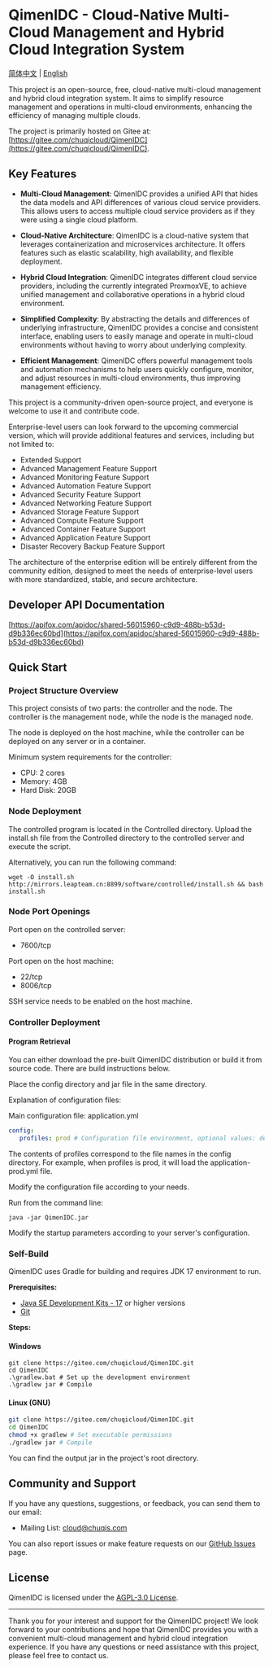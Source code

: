# QimenIDC - Cloud-Native Multi-Cloud Management and Hybrid Cloud Integration System

[简体中文](./README.md) | [English](./README.en.md)

This project is an open-source, free, cloud-native multi-cloud management and hybrid cloud integration system. It aims to simplify resource management and operations in multi-cloud environments, enhancing the efficiency of managing multiple clouds.

The project is primarily hosted on Gitee at: [https://gitee.com/chuqicloud/QimenIDC](https://gitee.com/chuqicloud/QimenIDC).

## Key Features

- **Multi-Cloud Management**: QimenIDC provides a unified API that hides the data models and API differences of various cloud service providers. This allows users to access multiple cloud service providers as if they were using a single cloud platform.

- **Cloud-Native Architecture**: QimenIDC is a cloud-native system that leverages containerization and microservices architecture. It offers features such as elastic scalability, high availability, and flexible deployment.

- **Hybrid Cloud Integration**: QimenIDC integrates different cloud service providers, including the currently integrated ProxmoxVE, to achieve unified management and collaborative operations in a hybrid cloud environment.

- **Simplified Complexity**: By abstracting the details and differences of underlying infrastructure, QimenIDC provides a concise and consistent interface, enabling users to easily manage and operate in multi-cloud environments without having to worry about underlying complexity.

- **Efficient Management**: QimenIDC offers powerful management tools and automation mechanisms to help users quickly configure, monitor, and adjust resources in multi-cloud environments, thus improving management efficiency.

This project is a community-driven open-source project, and everyone is welcome to use it and contribute code.

Enterprise-level users can look forward to the upcoming commercial version, which will provide additional features and services, including but not limited to:

- Extended Support
- Advanced Management Feature Support
- Advanced Monitoring Feature Support
- Advanced Automation Feature Support
- Advanced Security Feature Support
- Advanced Networking Feature Support
- Advanced Storage Feature Support
- Advanced Compute Feature Support
- Advanced Container Feature Support
- Advanced Application Feature Support
- Disaster Recovery Backup Feature Support

The architecture of the enterprise edition will be entirely different from the community edition, designed to meet the needs of enterprise-level users with more standardized, stable, and secure architecture.

## Developer API Documentation

[https://apifox.com/apidoc/shared-56015960-c9d9-488b-b53d-d9b336ec60bd](https://apifox.com/apidoc/shared-56015960-c9d9-488b-b53d-d9b336ec60bd)

## Quick Start

### Project Structure Overview

This project consists of two parts: the controller and the node. The controller is the management node, while the node is the managed node.

The node is deployed on the host machine, while the controller can be deployed on any server or in a container.

Minimum system requirements for the controller:

- CPU: 2 cores
- Memory: 4GB
- Hard Disk: 20GB

### Node Deployment

The controlled program is located in the Controlled directory. Upload the install.sh file from the Controlled directory to the controlled server and execute the script.

Alternatively, you can run the following command:

```shell
wget -O install.sh http://mirrors.leapteam.cn:8899/software/controlled/install.sh && bash install.sh
```

### Node Port Openings

Port open on the controlled server:

- 7600/tcp

Port open on the host machine:

- 22/tcp
- 8006/tcp

SSH service needs to be enabled on the host machine.

### Controller Deployment

#### Program Retrieval

You can either download the pre-built QimenIDC distribution or build it from source code. There are build instructions below.

Place the config directory and jar file in the same directory.

Explanation of configuration files:

Main configuration file: application.yml

```yaml
config:
   profiles: prod # Configuration file environment, optional values: dev, prod, test
```

The contents of profiles correspond to the file names in the config directory. For example, when profiles is prod, it will load the application-prod.yml file.

Modify the configuration file according to your needs.

Run from the command line:

```shell
java -jar QimenIDC.jar
```

Modify the startup parameters according to your server's configuration.

### Self-Build

QimenIDC uses Gradle for building and requires JDK 17 environment to run.

**Prerequisites:**

- [Java SE Development Kits - 17](https://www.oracle.com/java/technologies/javase/jdk17-archive-downloads.html) or higher versions
- [Git](https://git-scm.com/downloads)

**Steps:**

#### Windows

```shell
git clone https://gitee.com/chuqicloud/QimenIDC.git
cd QimenIDC
.\gradlew.bat # Set up the development environment
.\gradlew jar # Compile
```

#### Linux (GNU)

```bash
git clone https://gitee.com/chuqicloud/QimenIDC.git
cd QimenIDC
chmod +x gradlew # Set executable permissions
./gradlew jar # Compile
```

You can find the output jar in the project's root directory.

## Community and Support

If you have any questions, suggestions, or feedback, you can send them to our email:

- Mailing List: cloud@chuqis.com

You can also report issues or make feature requests on our [GitHub Issues](https://github.com/your-username/QimenIDC/issues) page.

## License

QimenIDC is licensed under the [AGPL-3.0 License](https://www.gnu.org/licenses/agpl-3.0.html).

---

Thank you for your interest and support for the QimenIDC project! We look forward to your contributions and hope that QimenIDC provides you with a convenient multi-cloud management and hybrid cloud integration experience. If you have any questions or need assistance with this project, please feel free to contact us.